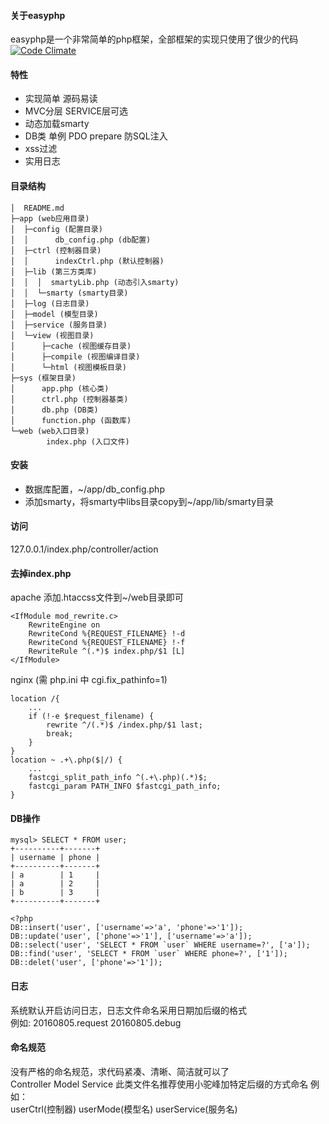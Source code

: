 #### 关于easyphp 
easyphp是一个非常简单的php框架，全部框架的实现只使用了很少的代码    
[![Code Climate](https://codeclimate.com/repos/57a7f438c5e93f007d000e5d/badges/a83beb52edc27bdd52c1/gpa.svg)](https://codeclimate.com/repos/57a7f438c5e93f007d000e5d/feed)  

#### 特性
* 实现简单 源码易读   
* MVC分层 SERVICE层可选  
* 动态加载smarty  
* DB类 单例 PDO prepare 防SQL注入  
* xss过滤  
* 实用日志  

#### 目录结构
```
│  README.md  
├─app (web应用目录)
│  ├─config (配置目录)
│  │      db_config.php (db配置)
│  ├─ctrl (控制器目录)
│  │      indexCtrl.php (默认控制器)
│  ├─lib (第三方类库)
│  │  │  smartyLib.php (动态引入smarty)
│  │  └─smarty (smarty目录)
│  ├─log (日志目录)
│  ├─model (模型目录)
│  ├─service (服务目录)
│  └─view (视图目录)
│      ├─cache (视图缓存目录)
│      ├─compile (视图编译目录)
│      └─html (视图模板目录)
├─sys (框架目录)
│      app.php (核心类)
│      ctrl.php (控制器基类)
│      db.php (DB类)
│      function.php (函数库)
└─web (web入口目录)
        index.php (入口文件) 
```

#### 安装
* 数据库配置，~/app/db_config.php  
* 添加smarty，将smarty中libs目录copy到~/app/lib/smarty目录    

#### 访问
127.0.0.1/index.php/controller/action  

#### 去掉index.php
apache 添加.htaccss文件到~/web目录即可  
```
<IfModule mod_rewrite.c>  
	RewriteEngine on  
	RewriteCond %{REQUEST_FILENAME} !-d  
	RewriteCond %{REQUEST_FILENAME} !-f  
	RewriteRule ^(.*)$ index.php/$1 [L]  
</IfModule>  
```
nginx (需 php.ini 中 cgi.fix_pathinfo=1)  
``` 
location /{
    ...
    if (!-e $request_filename) {
        rewrite ^/(.*)$ /index.php/$1 last;
        break;
    }
}
location ~ .+\.php($|/) {
    ...
    fastcgi_split_path_info ^(.+\.php)(.*)$;
    fastcgi_param PATH_INFO $fastcgi_path_info;
}
```

#### DB操作
```
mysql> SELECT * FROM user;
+----------+-------+  
| username | phone |  
+----------+-------+  
| a        | 1     |  
| a        | 2     |  
| b        | 3     |  
+----------+-------+  

<?php
DB::insert('user', ['username'=>'a', 'phone'=>'1']);
DB::update('user', ['phone'=>'1'], ['username'=>'a']);
DB::select('user', 'SELECT * FROM `user` WHERE username=?', ['a']);
DB::find('user', 'SELECT * FROM `user` WHERE phone=?', ['1']);
DB::delet('user', ['phone'=>'1']);
```

#### 日志
系统默认开启访问日志，日志文件命名采用日期加后缀的格式  
例如: 20160805.request 20160805.debug  

#### 命名规范
没有严格的命名规范，求代码紧凑、清晰、简洁就可以了  
Controller Model Service 此类文件名推荐使用小驼峰加特定后缀的方式命名 例如：  
userCtrl(控制器) userMode(模型名) userService(服务名)  
  


  